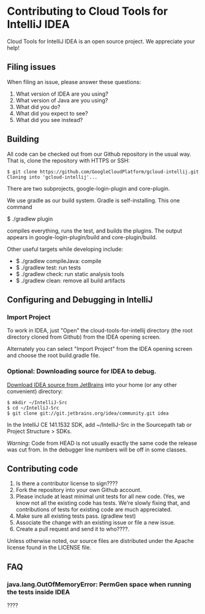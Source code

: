 # Contributing to Cloud Tools for IntelliJ IDEA

Cloud Tools for IntelliJ IDEA is an open source project.
We appreciate your help!


## Filing issues

When filing an issue, please answer these questions:

1. What version of IDEA are you using?
2. What version of Java are you using?
3. What did you do?
4. What did you expect to see?
5. What did you see instead?


## Building

All code can be checked out from our Github repository in the usual way.
That is, clone the repository with HTTPS or SSH:


```
$ git clone https://github.com/GoogleCloudPlatform/gcloud-intellij.git
Cloning into 'gcloud-intellij'...
```

There are two subprojects, google-login-plugin and core-plugin.

We use gradle as our build system. Gradle is self-installing. This one command

$ ./gradlew plugin

compiles everything, runs the test, and builds the plugins. The output appears in google-login-plugin/build and core-plugin/build.

Other useful targets while developing include:

* $ ./gradlew compileJava: compile
* $ ./gradlew test: run tests
* $ ./gradlew check: run static analysis tools
* $ ./gradlew clean: remove all build artifacts


## Configuring and Debugging in IntelliJ

### Import Project 

To work in IDEA, just "Open" the cloud-tools-for-intellij directory 
(the root directory cloned from Github) from the IDEA opening screen.

Alternately you can select "Import  Project" from the IDEA opening screen and 
choose the root build.gradle file. 


### Optional:  Downloading source for IDEA to debug.

[Download IDEA source from JetBrains](http://www.jetbrains.org/intellij/sdk/docs/basics/checkout_and_build_community.html) 
into your home (or any other convenient) directory:

```
$ mkdir ~/IntelliJ-Src
$ cd ~/IntelliJ-Src
$ git clone git://git.jetbrains.org/idea/community.git idea
```

In the IntelliJ CE 141.1532 SDK, add ~/IntelliJ-Src in the Sourcepath tab or Project Structure > SDKs.

*Warning*: Code from HEAD is not usually exactly the same code the release was cut from. In the debugger line numbers will be off in some classes.


## Contributing code

1. Is there a contributor license to sign????
2. Fork the repository into your own Github account.
3. Please include at least minimal unit tests for all new code. (Yes, we know not all 
   the existing code has tests. We're slowly fixing that, and contributions of tests
   for existing code are much appreciated.
4. Make sure all existing tests pass. (gradlew test)
5. Associate the change with an existing issue or file a new issue. 
6. Create a pull request and send it to who????. 


Unless otherwise noted, our source files are distributed under
the Apache license found in the LICENSE file.

## FAQ

### java.lang.OutOfMemoryError: PermGen space when running the tests inside IDEA

????



